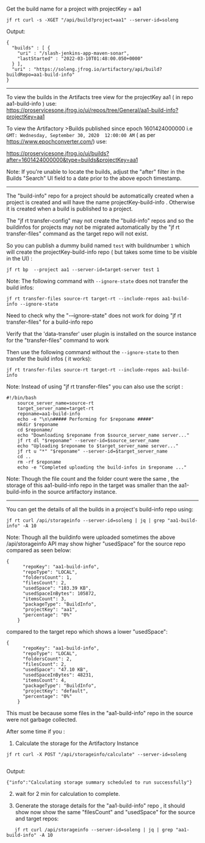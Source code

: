 
Get the build name for a project with projectKey = aa1

```text
jf rt curl -s -XGET "/api/build?project=aa1" --server-id=soleng
```
Output:
```text
{
  "builds" : [ {
    "uri" : "/slash-jenkins-app-maven-sonar",
    "lastStarted" : "2022-03-10T01:48:00.050+0000"
  } ],
  "uri" : "https://soleng.jfrog.io/artifactory/api/build?buildRepo=aa1-build-info"
}
```
---

To view the builds in the Artifacts tree view for the projectKey aa1 ( in repo aa1-build-info ) use:
https://proservicesone.jfrog.io/ui/repos/tree/General/aa1-build-info?projectKey=aa1

To view  the Artifactory >Builds published since epoch 1601424000000 i.e `GMT: Wednesday, September 30, 2020 
12:00:00 AM` ( as per https://www.epochconverter.com/)  use:

https://proservicesone.jfrog.io/ui/builds?after=1601424000000&type=builds&projectKey=aa1

Note: If you're unable to locate the builds, adjust the "after" filter in the Builds "Search" UI field to a date 
prior to the above epoch timestamp. 

---

The "build-info" repo for a project should be automatically created when a project is created and will have the name 
projectKey-build-info . Otherwise  it is created when a build is published to a project.

The "jf rt transfer-config" may not create the "build-info" repos  and so the buildinfos for projects may not be migrated automatically by the "jf rt transfer-files" command as the target repo will not exist.

So you can  publish a dummy build named `test` with buildnumber `1` which will create the projectKey-build-info repo  ( but takes some time to be visible in the UI) :

```text
jf rt bp  --project aa1 --server-id=target-server test 1
```

Note: The following command with `--ignore-state` does not transfer the build infos:
```
jf rt transfer-files source-rt target-rt --include-repos aa1-build-info --ignore-state 
```
Need to check why the "-–ignore-state" does not work for doing "jf rt transfer-files" for a build-info repo


Verify that the 'data-transfer' user plugin is installed on the source instance for the "transfer-files" command to work 

Then use the following command  without the `--ignore-state`  to then transfer the build infos ( it works):
```
jf rt transfer-files source-rt target-rt --include-repos aa1-build-info 
```
Note: Instead of using "jf rt transfer-files" you can also use the  script :
```text
#!/bin/bash
    source_server_name=source-rt
    target_server_name=target-rt
    reponame=aa1-build-info
    echo -e "\n\n##### Performing for $reponame #####"
    mkdir $reponame
    cd $reponame/
    echo "Downloading $reponame from $source_server_name server..."
    jf rt dl "$reponame" --server-id=$source_server_name
    echo "Uploading $reponame to $target_server_name server..."
    jf rt u "*" "$reponame" --server-id=$target_server_name
    cd ..
    rm -rf $reponame
    echo -e "Completed uploading the build-infos in $reponame ..."
```

Note: Though the  file count and the folder count were the same , the storage of this aa1-build-info repo in the 
target  was smaller than the aa1-build-info in the source artifactory instance.



---

You can get the details of all the builds in a project's build-info repo using:
```text
jf rt curl /api/storageinfo --server-id=soleng | jq | grep "aa1-build-info" -A 10
```
Note: Though all the buildinfo were uploaded sometimes  the above /api/storageinfo API may show higher  "usedSpace" for 
the source repo compared as seen below:

```text
{
      "repoKey": "aa1-build-info",
      "repoType": "LOCAL",
      "foldersCount": 1,
      "filesCount": 2,
      "usedSpace": "103.39 KB",
      "usedSpaceInBytes": 105872,
      "itemsCount": 3,
      "packageType": "BuildInfo",
      "projectKey": "aa1",
      "percentage": "0%"
    }
```
compared to the target repo which shows a lower "usedSpace":

```text
{
      "repoKey": "aa1-build-info",
      "repoType": "LOCAL",
      "foldersCount": 2,
      "filesCount": 2,
      "usedSpace": "47.10 KB",
      "usedSpaceInBytes": 48231,
      "itemsCount": 4,
      "packageType": "BuildInfo",
      "projectKey": "default",
      "percentage": "0%"
    }
```

This must be because some files in the  "aa1-build-info" repo in the source were not garbage collected. 


After some time if you :
1. Calculate the storage for the Artifactory Instance
```
jf rt curl -X POST "/api/storageinfo/calculate" --server-id=soleng
 
``` 
Output:
```text
{"info":"Calculating storage summary scheduled to run successfully"}
```


2. wait for 2 min for calculation to complete.

3. Generate the storage details for the "aa1-build-info" repo , it should show now show the same "filesCount" and 
   "usedSpace" for the source and target repos:
```text
   jf rt curl /api/storageinfo --server-id=soleng | jq | grep "aa1-build-info" -A 10
```
